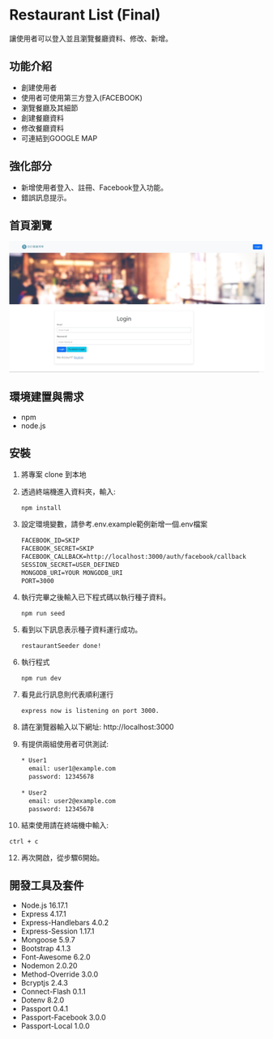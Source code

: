 # Restaurant List (Final)

讓使用者可以登入並且瀏覽餐廳資料、修改、新增。

## 功能介紹
* 創建使用者
* 使用者可使用第三方登入(FACEBOOK)
* 瀏覽餐廳及其細節
* 創建餐廳資料
* 修改餐廳資料
* 可連結到GOOGLE MAP

## 強化部分
* 新增使用者登入、註冊、Facebook登入功能。
* 錯誤訊息提示。

## 首頁瀏覽

![Restaurant List Index image changed.](./public/image/restaurant_final.jpg "Restaurant List Index image.")

## 環境建置與需求 
* npm 
* node.js 

## 安裝
1. 將專案 clone 到本地
2. 透過終端機進入資料夾，輸入:
   ```
   npm install
   ```
3. 設定環境變數，請參考.env.example範例新增一個.env檔案

   ```
   FACEBOOK_ID=SKIP
   FACEBOOK_SECRET=SKIP
   FACEBOOK_CALLBACK=http://localhost:3000/auth/facebook/callback
   SESSION_SECRET=USER_DEFINED
   MONGODB_URI=YOUR MONGODB_URI
   PORT=3000
   ```
4. 執行完畢之後輸入已下程式碼以執行種子資料。
   ```
   npm run seed
   ```
5. 看到以下訊息表示種子資料運行成功。
   ```
   restaurantSeeder done!
   ```
6. 執行程式
   ```
   npm run dev
   ```   
7. 看見此行訊息則代表順利運行
   ```
   express now is listening on port 3000.
   ```
8. 請在瀏覽器輸入以下網址:
   http://localhost:3000
9. 有提供兩組使用者可供測試:
   ```
   * User1
     email: user1@example.com
     password: 12345678

   * User2
     email: user2@example.com
     password: 12345678
   ```
10. 結束使用請在終端機中輸入:
   ```
   ctrl + c
   ```
12. 再次開啟，從步驟6開始。

## 開發工具及套件

* Node.js 16.17.1
* Express 4.17.1
* Express-Handlebars 4.0.2
* Express-Session 1.17.1
* Mongoose 5.9.7
* Bootstrap 4.1.3
* Font-Awesome 6.2.0
* Nodemon 2.0.20
* Method-Override 3.0.0
* Bcryptjs 2.4.3
* Connect-Flash 0.1.1
* Dotenv 8.2.0
* Passport 0.4.1
* Passport-Facebook 3.0.0
* Passport-Local 1.0.0

